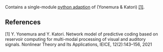 Contains a single-module [python adaption](paper-pcrc.py) of (Yonemura & Katori) [[1]](#1).

## References
<a id="1">[1]</a>
Y. Yonemura and Y. Katori. 
Network model of predictive coding based on reservoir computing 
for multi-modal processing of visual and auditory signals. 
Nonlinear Theory and Its
Applications, IEICE, 12(2):143–156, 2021